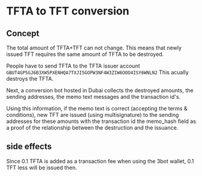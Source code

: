 # TFTA to TFT conversion

## Concept

The total amount of TFTA+TFT can not change. This means that newly issued TFT requires the same amount of TFTA to be destroyed.

People have to send  TFTA to the TFTA issuer account `GBUT4GP5GJ6B3XW5PXENHQA7TXJI5GOPW3NF4W3ZIW6OOO4ISY6WNLN2`
This acually destroys the TFTA.

Next, a conversion bot hosted in Dubai collects the destroyed amounts, the sending addresses, the memo text messages  and the transaction id's.

Using this information,  if the memo text is correct (accepting the terms & conditions), new TFT are issued (using multisignature) to the sending addresses for these amounts with the transaction id the memo_hash field as a proof of the relationship between the destruction and the issuance.

## side effects

Since 0.1 TFTA is added as a transaction fee when using the 3bot wallet, 0.1 TFT less will be issued then. 
